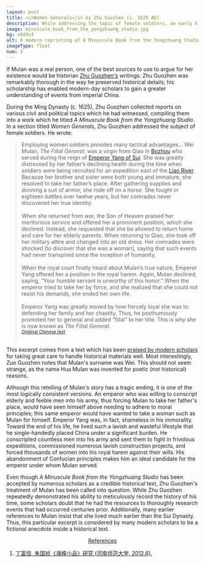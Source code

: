 ```yaml
---
layout: post
title: <i>Women Generals</i> by Zhu Guozhen (c. 1625 AD)
description: While addressing the topic of female soldiers, an early historian reconstructed what he believed to be Mulan's true story.
image: minuscule_book_from_the_yongzhuang_studio.jpg
bg: e8d9c4
alt: A modern reprinting of A Minuscule Book from the Yongzhuang Studio. &copy; Culture and Art Publishing House.
imageType: float
num: 3
---
```


If Mulan was a real person, one of the best sources to use to argue for her existence would be historian <a href="https://en.wikipedia.org/wiki/Zhu_Guozhen_(Ming_dynasty)">Zhu Guozhen's</a> writings. Zhu Guozhen was remarkably thorough in the way he preserved historical details; his scholarship has enabled modern-day scholars to gain a greater understanding of events from imperial China.

During the Ming Dynasty (c. 1625), Zhu Guozhen collected reports on various civil and political topics which he had witnessed, compiling them into a work which he titled *A Minuscule Book from the Yongzhuang Studio*. In a section titled *Women Generals*, Zhu Guozhen addressed the subject of female soldiers. He wrote:

<blockquote>
Employing women soldiers provides many tactical advantages... Wei Mulan, <i>The Filial General</i>, was a virgin from Qiao in <a href="https://en.wikipedia.org/wiki/Bozhou">Bozhou</a> who served during the reign of <a href="https://en.wikipedia.org/wiki/Emperor_Yang_of_Sui">Emperor Yang of Sui</a>. She was greatly distressed by her father’s declining health during the time when soldiers were being recruited for an expedition east of the <a href="https://en.wikipedia.org/wiki/Liao_River">Liao River</a>. Because her brother and sister were both young and immature, she resolved to take her father’s place. After gathering supplies and donning a suit of armor, she rode off on a horse. She fought in eighteen battles over twelve years, but her comrades never discovered her true identity.
<br /><br />
When she returned from war, the Son of Heaven praised her meritorious service and offered her a prominent position, which she declined. Instead, she requested that she be allowed to return home and care for her elderly parents. When returning to Qiao, she took off her military attire and changed into an old dress. Her comrades were shocked [to discover that she was a woman], saying that such events had never transpired since the inception of humanity.
<br /><br />
When the royal court finally heard about Mulan’s true nature, Emperor Yang offered her a position in the royal harem. Again, Mulan declined, saying, “Your humble servant is unworthy of this honor.” When the emperor tried to take her by force, and she realized that she could not resist his demands, she ended her own life.
<br /><br />
Emperor Yang was greatly moved by how fiercely loyal she was to defending her family and her chastity. Thus, he posthumously promoted her to general and added “filial” to her title. This is why she is now known as <i>The Filial General</i>.
<br />
<small><a href="https://archive.org/details/02096876.cn/page/n30">Original Chinese text</a></small><br /><br />
</blockquote>

This excerpt comes from a text which has been <a href="http://cdmd.cnki.com.cn/Article/CDMD-10476-1012420931.htm">praised by modern scholars</a> for taking great care to handle historical materials well. Most interestingly, Zuo Guozhen notes that Mulan's surname was Wei. This should not seem strange, as the name Hua Mulan was invented for poetic (not historical) reasons.

Although this retelling of Mulan's story has a tragic ending, it is one of the most logically consistent versions. An emperor who was willing to conscript elderly and feeble men into his army, thus forcing Mulan to take her father's place, would have seen himself above needing to adhere to moral principles; this same emperor would have wanted to take a woman such as Mulan for himself. Emperor Yang was, in fact, shameless in his immorality. Toward the end of his life, he lived such a lavish and wasteful lifestyle that he single-handedly placed China under a significant burden. He conscripted countless men into his army and sent them to fight in frivolous expeditions, commissioned numerous lavish construction projects, and forced thousands of women into his royal harem against their wills. His abandonment of Confucian principles makes him an ideal candidate for the emperor under whom Mulan served.

Even though *A Minuscule Book from the Yongzhuang Studio* has been accepted by numerous scholars as a credible historical text, Zhu Guozhen's treatment of Mulan has been called into question. While Zhu Guozhen repeatedly demonstrated his ability to meticulously record the history of his time, some scholars doubt that he had the resources to thoroughly research events that had occurred centuries prior. Additionally, many earlier references to Mulan insist that she lived much earlier than the Sui Dynasty. Thus, this particular excerpt is considered by many modern scholars to be a fictional anecdote inside a historical text.

<center><a id="note_link" href="#" onclick="toggle_note(); return false;">References <span id="show_note_icon"></span></a></center>

<div id="note">
<ol>
<li><a href="http://cdmd.cnki.com.cn/Article/CDMD-10476-1012420931.htm">&#19969;&#23500;&#20449;, &#26417;&#22269;&#31087;&#12298;&#28044;&#24162;&#23567;&#21697;&#12299;&#30740;&#31350; (&#27827;&#21335;&#24072;&#33539;&#22823;&#23398;, 2012.6).</a></li>
</ol>
</div>

<script type="text/javascript" src="/assets/js/toggle_note.js"></script>

